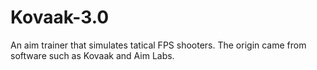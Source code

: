 # Kovaak-3.0
An aim trainer that simulates tatical FPS shooters. The origin came from software such as Kovaak and Aim Labs.
